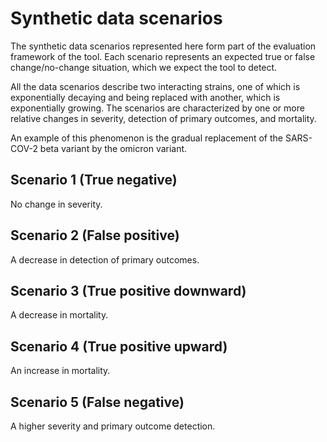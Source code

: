 # Synthetic data scenarios
The synthetic data scenarios represented here form part of the evaluation framework of the tool. Each scenario represents an expected true or false change/no-change situation, which we expect the tool to detect.

All the data scenarios describe two interacting strains, one of which is exponentially decaying
and being replaced with another, which is exponentially growing. The scenarios are characterized by one or more relative changes in severity, detection of primary outcomes, and mortality.

An example of this phenomenon is the gradual replacement of the SARS-COV-2 beta variant by the omicron variant.


## Scenario 1 (True negative)
No change in severity.

## Scenario 2 (False positive)
A decrease in detection of primary outcomes.

## Scenario 3 (True positive downward)
A decrease in mortality.

## Scenario 4 (True positive upward)
An increase in mortality.

## Scenario 5 (False negative)
A higher severity and primary outcome detection.
